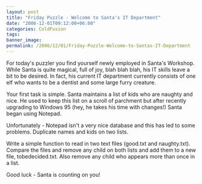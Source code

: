 ```yaml
---
layout: post
title: "Friday Puzzle - Welcome to Santa's IT Department"
date: "2006-12-01T09:12:00+06:00"
categories: ColdFusion 
tags: 
banner_image: 
permalink: /2006/12/01/Friday-Puzzle-Welcome-to-Santas-IT-Department
---
```


For today's puzzler you find yourself newly employed in Santa's Workshop. While Santa is quite magical, full of joy, blah blah blah, his IT skills leave a bit to be desired. In fact, his current IT department currently consists of one elf who wants to be a dentist and some large furry creature.

Your first task is simple. Santa maintains a list of kids who are naughty and nice. He used to keep this list on a scroll of parchment but after recently upgrading to Windows 95 (hey, he takes his time with changes!) Santa began using Notepad.

Unfortunately - Notepad isn't a very nice database and this has led to some problems. Duplicate names and kids on two lists.

Write a simple function to read in two text files (good.txt and naughty.txt). Compare the files and remove any child on both lists and add them to a new file, tobedecided.txt. Also remove any child who appears more than once in a list.

Good luck - Santa is counting on you!